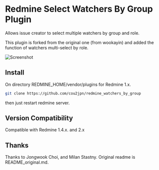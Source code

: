 Redmine Select Watchers By Group Plugin
=======================================

Allows issue creator to select multiple watchers by group and role.

This plugin is forked from the original one (from wookayin)
and added the function of watchers multi-select by role.

![Screenshot](https://raw.github.com/cou2jpn/redmine_watchers_by_group/master/screenshot.png)

## Install

On directory REDMINE_HOME/vendor/plugins for Redmine 1.x.

```bash
git clone https://github.com/cou2jpn/redmine_watchers_by_group
```

then just restart redmine server.

## Version Compatibility

Compatible with Redmine 1.4.x. and 2.x

## Thanks

Thanks to Jongwook Choi, and Milan Stastny. Original readme is README_original.md.
